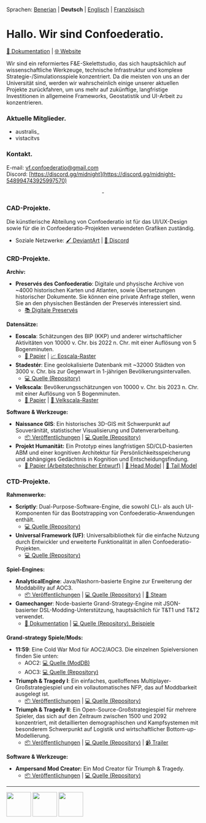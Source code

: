 Sprachen: [Benerian](https://github.com/Confoederatio/Confoederatio/blob/main/README_BN.md) | **Deutsch** | [Englisch](https://github.com/Confoederatio/Confoederatio/blob/main/README.md) | [Französisch](https://github.com/Confoederatio/Confoederatio/blob/main/README_FR.md)

# Hallo. Wir sind Confoederatio.

[📝 Dokumentation](https://confoederatiodocs.info) | [🌐 Website](https://confoederatio.org)

Wir sind ein reformiertes F&E-Skelettstudio, das sich hauptsächlich auf wissenschaftliche Werkzeuge, technische Infrastruktur und komplexe Strategie-/Simulationsspiele konzentriert. Da die meisten von uns an der Universität sind, werden wir wahrscheinlich einige unserer aktuellen Projekte zurückfahren, um uns mehr auf zukünftige, langfristige Investitionen in allgemeine Frameworks, Geostatistik und UI-Arbeit zu konzentrieren.

### Aktuelle Mitglieder.
- australis_
- vistacitvs

### Kontakt.

E-mail: vf.confoederatio@gmail.com<br>
Discord: [https://discord.gg/midnight](https://discord.gg/midnight-548994743925997570)

<div align = "center">-</div>

### CAD-Projekte.

Die künstlerische Abteilung von Confoederatio ist für das UI/UX-Design sowie für die in Confoederatio-Projekten verwendeten Grafiken zuständig.
  - Soziale Netzwerke: [🖌️ DeviantArt](https://www.deviantart.com/australiszero) | [💬 Discord](https://discord.com/channels/548994743925997570/964504182625296415)

### CRD-Projekte.
__Archiv:__
- **Preservés des Confoederatio**: Digitale und physische Archive von ~4000 historischen Karten und Atlanten, sowie Übersetzungen historischer Dokumente. Sie können eine private Anfrage stellen, wenn Sie an den physischen Beständen der Preservés interessiert sind.
  - [📚 Digitale Preservés](https://discord.com/channels/548994743925997570/1087880811501600788)

__Datensätze:__
- **Eoscala**: Schätzungen des BIP (KKP) und anderer wirtschaftlicher Aktivitäten von 10000 v. Chr. bis 2022 n. Chr. mit einer Auflösung von 5 Bogenminuten.
  - [📝 Papier](https://github.com/Confoederatio/Eoscala-Velkscala/blob/main/Eoscala%201.0-Velkscala%200.5%20-%20A%20Gridded%20Reconstruction%20of%20Global%20GDP%20and%20Population%20from%2010000BC%20to%20the%20Present.pdf) | [📈 Eoscala-Raster](https://github.com/Confoederatio/Eoscala-Velkscala/tree/main/eoscala_1.2)
- **Stadestér**: Eine geolokalisierte Datenbank mit ~32000 Städten von 3000 v. Chr. bis zur Gegenwart in 1-jährigen Bevölkerungsintervallen.
  - [💻 Quelle (Repository)](https://github.com/Confoederatio/Stadester)
- **Velkscala**: Bevölkerungsschätzungen von 10000 v. Chr. bis 2023 n. Chr. mit einer Auflösung von 5 Bogenminuten.
  - [📝 Papier](https://github.com/Confoederatio/Eoscala-Velkscala/blob/main/Eoscala%201.0-Velkscala%200.5%20-%20A%20Gridded%20Reconstruction%20of%20Global%20GDP%20and%20Population%20from%2010000BC%20to%20the%20Present.pdf) | [👥 Velkscala-Raster](https://github.com/Confoederatio/Eoscala-Velkscala/tree/main/velkscala_0.7)

__Software & Werkzeuge:__
- **Naissance GIS**: Ein historisches 3D-GIS mit Schwerpunkt auf Souveränität, statistischer Visualisierung und Datenverarbeitung.
  - [📦 Veröffentlichungen](https://github.com/Confoederatio/Naissance/releases) | [:computer: Quelle (Repository)](https://github.com/Confoederatio/Naissance)
- **Projekt Humanität:** Ein Prototyp eines langfristigen SD/CLD-basierten ABM und einer kognitiven Architektur für Persönlichkeitsspeicherung und abhängiges Gedächtnis in Kognition und Entscheidungsfindung.
  - [📝 Papier (Arbeitstechnischer Entwurf)](https://docs.google.com/document/d/1pmYnD0pVYnxatR96WDLCmsKMFMa_4ROOBp_nt2eg8hY/edit?usp=sharing) | [🧠 Head Model](https://drive.google.com/file/d/1nligSIH0zylj2unhM5-ir3MLNQuIjUvJ/view?usp=sharing) | [:bug: Tail Model](https://drive.google.com/file/d/1w4x3bH_XQqSvrUZIVc_Jn-eNEYt5R90s/view?usp=sharing)

### CTD-Projekte.
__Rahmenwerke:__
- **Scriptly**: Dual-Purpose-Software-Engine, die sowohl CLI- als auch UI-Komponenten für das Bootstrapping von Confoederatio-Anwendungen enthält.
  - [💻 Quelle (Repository)](https://github.com/Confoederatio/Scriptly) 
- **Universal Framework (UF)**: Universalbibliothek für die einfache Nutzung durch Entwickler und erweiterte Funktionalität in allen Confoederatio-Projekten.
  - [💻 Quelle (Repository)](https://github.com/Confoederatio/UniversalFramework)

__Spiel-Engines:__
- **AnalyticalEngine**: Java/Nashorn-basierte Engine zur Erweiterung der Moddability auf AOC3.
  - [📦 Veröffentlichungen](https://github.com/Confoederatio/AnalyticalEngine/releases) | [💻 Quelle (Repository)](https://github.com/Confoederatio/AnalyticalEngine/releases) | [🚂 Steam](https://steamcommunity.com/sharedfiles/filedetails/?id=3429582135)
- **Gamechanger**: Node-basierte Grand-Strategy-Engine mit JSON-basierter DSL-Modding-Unterstützung, hauptsächlich für T&T1 und T&T2 verwendet.
  - [📑 Dokumentation](https://docs.google.com/document/d/1uLfSMooByn0jtm6hfKK8rn8c9Qj9FCWv8JibFgOQwhc/edit?usp=sharing) | [💻 Quelle (Repository), Beispiele](https://github.com/Confoederatio/TriumphAndTragedy/tree/main/common)
  
__Grand-strategy Spiele/Mods:__
- **11:59**: Eine Cold War Mod für AOC2/AOC3. Die einzelnen Spielversionen finden Sie unten:
  - AOC2: [💻 Quelle (ModDB)](https://www.moddb.com/mods/1159-a-cold-war-mod)
  - AOC3: [💻 Quelle (Repository)](https://github.com/Confoederatio/AnalyticalEngine/tree/main/src/mods/11.59)
- **Triumph & Tragedy I**: Ein einfaches, quelloffenes Multiplayer-Großstrategiespiel und ein vollautomatisches NFP, das auf Moddbarkeit ausgelegt ist. 
  - [📦 Veröffentlichungen](https://github.com/Confoederatio/RP5.2/releases) | [💻 Quelle (Repository)](https://github.com/Confoederatio/RP5.2)
- **Triumph & Tragedy II**: Ein Open-Source-Großstrategiespiel für mehrere Spieler, das sich auf den Zeitraum zwischen 1500 und 2092 konzentriert, mit detaillierten demographischen und Kampfsystemen mit besonderem Schwerpunkt auf Logistik und wirtschaftlicher Bottom-up-Modellierung.
  - [📦 Veröffentlichungen](https://github.com/Confoederatio/TriumphAndTragedy/releases) | [💻 Quelle (Repository)](https://github.com/Confoederatio/TriumphAndTragedy) | [📹 Trailer](https://www.youtube.com/watch?v=JGFcmBfLEp0)

__Software & Werkzeuge:__
- **Ampersand Mod Creator:** Ein Mod Creator für Triumph & Tragedy.
  - [📦 Veröffentlichungen](https://github.com/Confoederatio/Ampersand-Mod-Creator/releases) | [💻 Quelle (Repository)](https://github.com/Confoederatio/Ampersand-Mod-Creator)

---

<img src = "https://i.postimg.cc/FKyWCxNh/cad-light-logo.png" height = "64"> <img src = "https://i.postimg.cc/8CKkNXk2/crd-light-logo.png" height = "64"> <img src = "https://i.postimg.cc/hjTYphY2/ctd-light-logo.png" height = "64">
